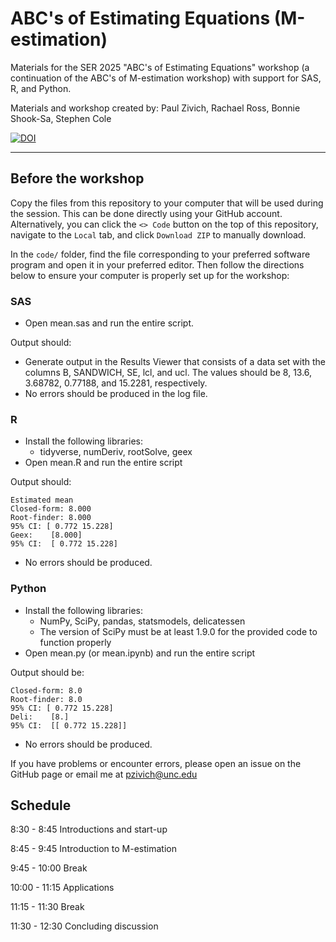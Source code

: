 # ABC's of Estimating Equations (M-estimation)

Materials for the SER 2025 "ABC's of Estimating Equations" workshop (a continuation of the ABC's of M-estimation
workshop) with support for SAS, R, and Python.

Materials and workshop created by: Paul Zivich, Rachael Ross, Bonnie Shook-Sa, Stephen Cole

[![DOI](https://zenodo.org/badge/618596455.svg)](https://zenodo.org/badge/latestdoi/618596455)

-----------

## Before the workshop

Copy the files from this repository to your computer that will be used during the session. This can be done directly
using your GitHub account. Alternatively, you can click the `<> Code` button on the top of this repository, navigate to
the `Local` tab, and click `Download ZIP` to manually download.

In the `code/` folder, find the file corresponding to your preferred software program and open it in your preferred
editor. Then follow the directions below to ensure your computer is properly set up for the workshop:

### SAS
- Open mean.sas and run the entire script.

Output should:
- Generate output in the Results Viewer that consists of a data set with the columns B, SANDWICH, SE, lcl, and ucl.
The values should be 8, 13.6, 3.68782, 0.77188, and 15.2281, respectively.
- No errors should be produced in the log file.

### R
- Install the following libraries:
    - tidyverse, numDeriv, rootSolve, geex
- Open mean.R and run the entire script

Output should:

```
Estimated mean
Closed-form: 8.000
Root-finder: 8.000
95% CI: [ 0.772 15.228]
Geex:    [8.000]
95% CI:  [ 0.772 15.228]
```

- No errors should be produced.

### Python
- Install the following libraries:
    - NumPy, SciPy, pandas, statsmodels, delicatessen
    - The version of SciPy must be at least 1.9.0 for the provided code to function properly
- Open mean.py (or mean.ipynb) and run the entire script

Output should be:

```
Closed-form: 8.0
Root-finder: 8.0
95% CI: [ 0.772 15.228]
Deli:    [8.]
95% CI:  [[ 0.772 15.228]]
```

- No errors should be produced.

If you have problems or encounter errors, please open an issue on the GitHub page or email me at pzivich@unc.edu

## Schedule

8:30 - 8:45 Introductions and start-up

8:45 - 9:45 Introduction to M-estimation

9:45 - 10:00 Break

10:00 - 11:15 Applications

11:15 - 11:30 Break

11:30 - 12:30 Concluding discussion

